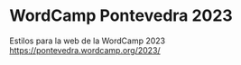 # WordCamp Pontevedra 2023
Estilos para la web de la WordCamp 2023 https://pontevedra.wordcamp.org/2023/
